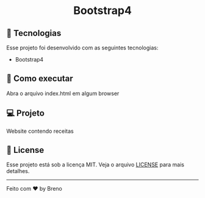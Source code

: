 <h1 align="center">
    <p>Bootstrap4</p>
</h1>

## 🧪 Tecnologias

Esse projeto foi desenvolvido com as seguintes tecnologias:

- Bootstrap4

## 🚀 Como executar

Abra o arquivo index.html em algum browser

## 💻 Projeto

Website contendo receitas

## 📝 License

Esse projeto está sob a licença MIT. Veja o arquivo [LICENSE](LICENSE.md) para mais detalhes.

---

Feito com ♥︎ by Breno
